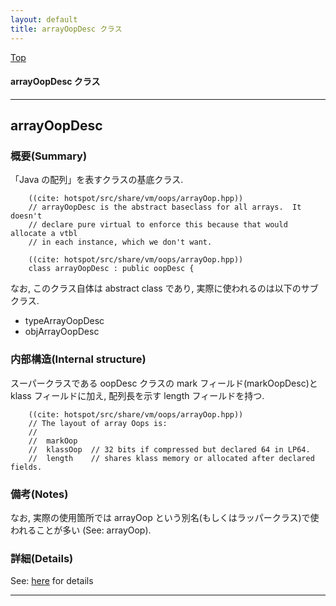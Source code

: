 ```yaml
---
layout: default
title: arrayOopDesc クラス 
---
```

[Top](../index.html)

#### arrayOopDesc クラス 



---
## <a name="nopCk41oB6" id="nopCk41oB6">arrayOopDesc</a>

### 概要(Summary)
「Java の配列」を表すクラスの基底クラス.


```
    ((cite: hotspot/src/share/vm/oops/arrayOop.hpp))
    // arrayOopDesc is the abstract baseclass for all arrays.  It doesn't
    // declare pure virtual to enforce this because that would allocate a vtbl
    // in each instance, which we don't want.
```


```
    ((cite: hotspot/src/share/vm/oops/arrayOop.hpp))
    class arrayOopDesc : public oopDesc {
```

なお, このクラス自体は abstract class であり, 実際に使われるのは以下のサブクラス.

* typeArrayOopDesc
* objArrayOopDesc

### 内部構造(Internal structure)
スーパークラスである oopDesc クラスの mark フィールド(markOopDesc)と klass フィールドに加え, 配列長を示す length フィールドを持つ.


```
    ((cite: hotspot/src/share/vm/oops/arrayOop.hpp))
    // The layout of array Oops is:
    //
    //  markOop
    //  klassOop  // 32 bits if compressed but declared 64 in LP64.
    //  length    // shares klass memory or allocated after declared fields.
```

### 備考(Notes)
なお, 実際の使用箇所では arrayOop という別名(もしくはラッパークラス)で使われることが多い (See: arrayOop).




### 詳細(Details)
See: [here](../doxygen/classarrayOopDesc.html) for details

---
